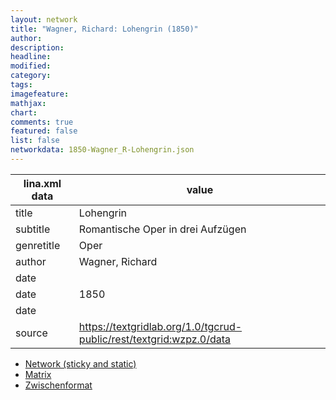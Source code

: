 ```yaml
---
layout: network
title: "Wagner, Richard: Lohengrin (1850)"
author:
description:
headline:
modified:
category:
tags:
imagefeature: 
mathjax: 
chart: 
comments: true
featured: false
list: false
networkdata: 1850-Wagner_R-Lohengrin.json
---
```

lina.xml data  | value
------------- | -------------
title|Lohengrin
subtitle|Romantische Oper in drei Aufzügen
genretitle|Oper
author|Wagner, Richard
date|
date|1850
date|
source|https://textgridlab.org/1.0/tgcrud-public/rest/textgrid:wzpz.0/data


* [Network (sticky and static)](/network175)
* [Matrix](/matrix175)
* [Zwischenformat](/lina175 )
